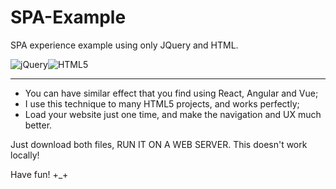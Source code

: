 # SPA-Example
SPA experience example using only JQuery and HTML.

<img alt="jQuery" src="https://img.shields.io/badge/jquery%20-%230769AD.svg?&style=for-the-badge&logo=jquery&logoColor=white"/><img alt="HTML5" src="https://img.shields.io/badge/html5%20-%23E34F26.svg?&style=for-the-badge&logo=html5&logoColor=white"/>

<hr />

- You can have similar effect that you find using React, Angular and Vue;
- I use this technique to many HTML5 projects, and works perfectly;
- Load your website just one time, and make the navigation and UX much better.

Just download both files, RUN IT ON A WEB SERVER. This doesn't work locally!

Have fun! +_+
